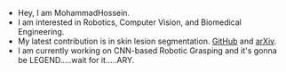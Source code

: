- Hey, I am MohammadHossein.
- I am interested in Robotics, Computer Vision, and Biomedical Engineering.
- My latest contribution is in skin lesion segmentation. [GitHub](https://github.com/pooya-mohammadi/unet-skin-cancer) and [arXiv](https://arxiv.org/abs/2210.16399).
- I am currently working on CNN-based Robotic Grasping and it's gonna be LEGEND.....wait for it.....ARY.
